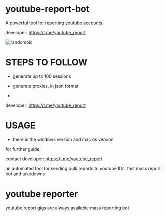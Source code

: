 # youtube-report-bot
A powerful tool for reporting youtube accounts.

developer:  https://t.me/youtube_report

![randompic](https://github.com/user-attachments/assets/a67ab1db-8810-4ccf-ac04-6739b37c6a97)

# STEPS TO FOLLOW
- generate up to 100 sessions

- generate proxies, in json format
- 
developer:  https://t.me/youtube_report

# USAGE
- there is the windows version and mac os version

for further guide:

contact developer:  https://t.me/youtube_report

an automated tool for sending bulk reports to youtube IDs, fast mass report bot and takedowns

# youtube reporter
youtube report gigs are always available
mass reporting bot
